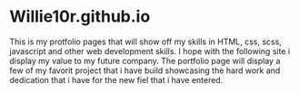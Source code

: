 # Willie10r.github.io

This is my protfolio pages that will show off my skills in HTML, css, scss, javascript and other web development skills.
I hope with the following site i display my value to my future company.
The portfolio page will display a few of my favorit project that i have build showcasing the hard work and dedication that i have for the new fiel that i have entered.
